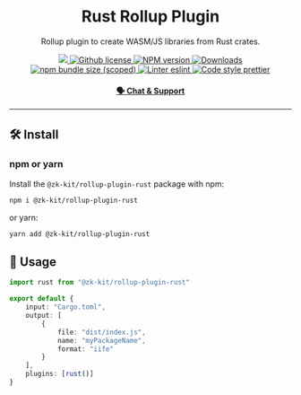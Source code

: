 <p align="center">
    <h1 align="center">
        Rust Rollup Plugin
    </h1>
    <p align="center">Rollup plugin to create WASM/JS libraries from Rust crates.</p>
</p>

<p align="center">
    <a href="https://github.com/privacy-scaling-explorations/zk-kit">
        <img src="https://img.shields.io/badge/project-zk--kit-blue.svg?style=flat-square">
    </a>
    <a href="https://github.com/privacy-scaling-explorations/zk-kit/blob/main/LICENSE">
        <img alt="Github license" src="https://img.shields.io/github/license/privacy-scaling-explorations/zk-kit.svg?style=flat-square">
    </a>
    <a href="https://www.npmjs.com/package/@zk-kit/rollup-plugin-rust">
        <img alt="NPM version" src="https://img.shields.io/npm/v/@zk-kit/rollup-plugin-rust?style=flat-square" />
    </a>
    <a href="https://npmjs.org/package/@zk-kit/rollup-plugin-rust">
        <img alt="Downloads" src="https://img.shields.io/npm/dm/@zk-kit/rollup-plugin-rust.svg?style=flat-square" />
    </a>
    <a href="https://bundlephobia.com/package/@zk-kit/rollup-plugin-rust">
        <img alt="npm bundle size (scoped)" src="https://img.shields.io/bundlephobia/minzip/@zk-kit/rollup-plugin-rust" />
    </a>
    <a href="https://eslint.org/">
        <img alt="Linter eslint" src="https://img.shields.io/badge/linter-eslint-8080f2?style=flat-square&logo=eslint" />
    </a>
    <a href="https://prettier.io/">
        <img alt="Code style prettier" src="https://img.shields.io/badge/code%20style-prettier-f8bc45?style=flat-square&logo=prettier" />
    </a>
</p>

<div align="center">
    <h4>
        <a href="https://appliedzkp.org/discord">
            🗣️ Chat &amp; Support
        </a>
    </h4>
</div>

---

## 🛠 Install

### npm or yarn

Install the `@zk-kit/rollup-plugin-rust` package with npm:

```bash
npm i @zk-kit/rollup-plugin-rust
```

or yarn:

```bash
yarn add @zk-kit/rollup-plugin-rust
```

## 📜 Usage

```typescript
import rust from "@zk-kit/rollup-plugin-rust"

export default {
    input: "Cargo.toml",
    output: [
        {
            file: "dist/index.js",
            name: "myPackageName",
            format: "iife"
        }
    ],
    plugins: [rust()]
}
```
